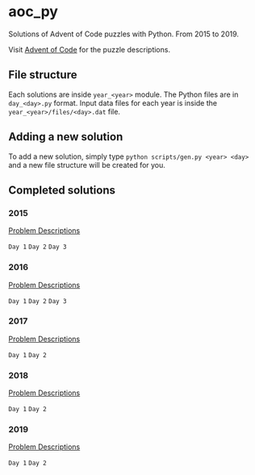 # aoc_py

Solutions of Advent of Code puzzles with Python. From 2015 to 2019.

Visit [Advent of Code](http://adventofcode.com) for the puzzle descriptions.

## File structure

Each solutions are inside `year_<year>` module. The Python files are in `day_<day>.py` format. Input data files for each
year is inside the `year_<year>/files/<day>.dat` file.


## Adding a new solution

To add a new solution, simply type `python scripts/gen.py <year> <day>` and a new file structure will be created for you.

## Completed solutions

### 2015

[Problem Descriptions](http://adventofcode.com/2015)

`Day 1` `Day 2` `Day 3`

### 2016

[Problem Descriptions](http://adventofcode.com/2016)

`Day 1` `Day 2` `Day 3`

### 2017

[Problem Descriptions](http://adventofcode.com/2017)

`Day 1` `Day 2`

### 2018

[Problem Descriptions](http://adventofcode.com/2018)

`Day 1` `Day 2`

### 2019

[Problem Descriptions](http://adventofcode.com/2019)

`Day 1` `Day 2`
